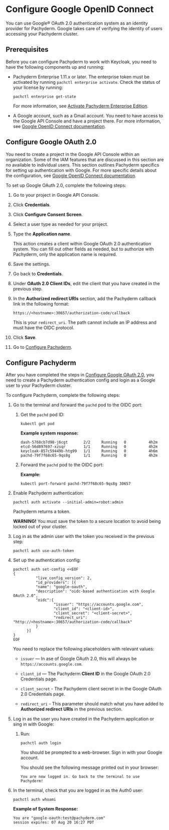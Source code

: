 # Configure Google OpenID Connect

You can use Google® OAuth 2.0 authentication system as an identity
provider for Pachyderm. Google takes care of verifying the identity of
users accessing your Pachyderm cluster. 

## Prerequisites

Before you can configure Pachyderm to work with Keycloak, you need to
have the following components up and running:

* Pachyderm Enterprise 1.11.x or later. The enterprise token must be
  activated by running `pachctl enterprise activate`.
  Check the status of your license by running:

  ```shell
  pachctl enterprise get-state
  ```

  For more information, see [Activate Pachyderm Enterprise Edition](../../../deployment/#activate-pachyderm-enterprise-edition).

* A Google account, such as a Gmail account. You need to have access to
  the Google API Console and have a project there. For more information,
  see [Google OpenID Connect documentation](https://developers.google.com/identity/protocols/oauth2/openid-connect#sendauthrequest).

## Configure Google OAuth 2.0

You need to create a project in the Google API Console within an
organization. Some of the IAM features that are discussed in this section
are no available to individual users. This section outlines Pachyderm
specifics for setting up authentication with Google. For more specific
details about the configuration, see [Google OpenID Connect documentation](https://developers.google.com/identity/protocols/oauth2/openid-connect#sendauthrequest).

To set up Google OAuth 2.0, complete the following steps:

1. Go to your project in Google API Console.
1. Click **Credentials**.
1. Click **Configure Consent Screen**.
1. Select a user type as needed for your project.
1. Type the **Application name**.

   This action creates a client within Google OAuth 2.0 authentication system.
   You can fill out other fields as needed, but to authorize with Pachyderm,
   only the application name is required.

1. Save the settings.
1. Go back to **Credentials**.
1. Under **OAuth 2.0 Client IDs**, edit the client that you have created in the
previous step.
1. In the **Authorized redirect URIs** section, add the Pachyderm callback link
in the following format:

   ```shell
   https://<hostname>:30657/authorization-code/callback
   ```

   This is your `redirect_uri`.
   The path cannot include an IP address and must have the OIDC protocol.

1. Click **Save**.
1. Go to [Configure Pachyderm](#configure-pachyderm).

## Configure Pachyderm

After you have completed the steps in [Configure Google OAuth 2.0](#configure-google-oauth-20),
you need to create a Pachyderm authentication config and login as a Google user
to your Pachyderm cluster.

To configure Pachyderm, complete the following steps:

1. Go to the terminal and forward the `pachd` pod to the OIDC port:

   1. Get the `pachd` pod ID:

      ```shell
      kubectl get pod
      ```

      **Example system response:**

      ```shell
      dash-5768cb7d98-j6cgt       2/2     Running   0          4h2m
      etcd-56d897697-xzsqr        1/1     Running   0          4h2m
      keycloak-857c59449b-htg99   1/1     Running   0          4h6m
      pachd-79f7f68c65-9qs8g      1/1     Running   0          4h2m
      ```

   1. Forward the `pachd` pod to the OIDC port:

      **Example:**

      ```shell
      kubectl port-forward pachd-79f7f68c65-9qs8g 30657
      ```

1. Enable Pachyderm authentication:

   ```shell
   pachctl auth activate --initial-admin=robot:admin
   ```

   Pachyderm returns a token.

   **WARNING!** You must save the token to a secure location
   to avoid being locked out of your cluster.

 1. Log in as the admin user with the token you received in the previous
 step:

    ```shell
    pachctl auth use-auth-token
    ```

1. Set up the authentication config:

   ```shell
   pachctl auth set-config <<EOF
   {
             "live_config_version": 2,
             "id_providers": [{
             "name": "google-oauth",
             "description": "oidc-based authentication with Google OAuth 2.0",
             "oidc":{
                     "issuer": "https://accounts.google.com",
                     "client_id": "<client-id>",
                     "client_secret": "<client-secret>",
                     "redirect_uri": "http://<hostname>:30657/authorization-code/callback"
             }
         }]
   }
   EOF
   ```

   You need to replace the following placeholders with relevant values:

   - `issuer` — In ase of Google OAuth 2.0, this will always be
   `https://accounts.google.com`.

   - `client_id` — The Pachyderm **Client ID** in the Google OAuth
   2.0 Credentials page.

   - `client_secret` - The Pachyderm client secret in in the Google OAuth
   2.0 Credentials page.
   - `redirect_uri` - This parameter should match what you have added
   to **Authorized redirect URIs** in the previous section.

1. Log in as the user you have created in the Pachyderm application
or sing in with Google:

   1. Run:

      ```shell
      pachctl auth login
      ```

      You should be prompted to a web-browser. Sign in with your
      Google account.

      You should see the following message printed out in your browser:

      ```
      You are now logged in. Go back to the terminal to use Pachyderm!
      ```

1. In the terminal, check that you are logged in as the Auth0 user:

   ```shell
   pachctl auth whoami
   ```

   **Example of System Response:**

   ```shell
   You are "google-oauth:test@pachyderm.com"
   session expires: 07 Aug 20 16:27 PDT
   ```
